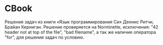 # CBook
Решения задач из книги «Язык программирования Си» Деннис Ритчи, Брайан Керниган.
Решение проверяется на Norminette, исключения: "42 header not at top of the file", "bad filename", а так же наличие оператора "for", для решения задач по условию. 
